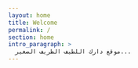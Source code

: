 ```yaml
---
layout: home
title: Welcome
permalink: /
section: home
intro_paragraph: >
  موقع دارك اللطيف الظريف الصغير...
---
```

